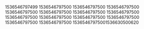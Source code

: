1536546797499
1536546797500
1536546797500
1536546797500
1536546797500
1536546797500
1536546797500
1536546797500
1536546797500
1536546797500
1536546797500
1536546797500
1536546797500
1536546797500
15365467975001536630500620